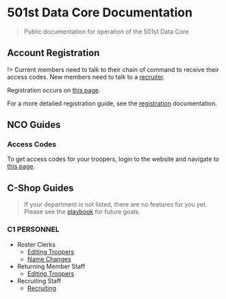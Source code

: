 # 501st Data Core Documentation

> Public documentation for operation of the 501st Data Core

## Account Registration

!> Current members need to talk to their chain of command to receive their access codes. New members need to talk to a [recruiter](get-recruited).

Registration occurs on [this page](https://dc.501stlegion-a3.com/Identity/Account/Register).

For a more detailed registration guide, see the [registration](register-account) documentation.

## NCO Guides

### Access Codes
To get access codes for your troopers, login to the website and navigate to [this page](https://dc.501stlegion-a3.com/trooper/me/accessgrants).

## C-Shop Guides

> If your department is not listed, there are no features for you yet. Please see the [playbook](https://docs.google.com/document/d/1GioMM4Ce4NtIzNg3liXp6BrJSThHhJkFY1wtgnKTVvE/edit#heading=h.rdloqpj8n1c8) for future goals.

### C1 PERSONNEL

- Roster Clerks
    - [Editing Troopers](c1/editing-troopers)
    - [Name Changes](c1/name-changes)
- Returning Member Staff
    - [Editing Troopers](c1/editing-troopers)
- Recruiting Staff
    - [Recruiting](c1/recruiting)